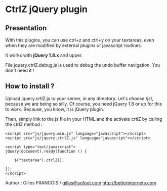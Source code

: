 # CtrlZ jQuery plugin
## Presentation
With this plugins, you can use ctrl+z and ctrl+y on your textareas, even when 
they are modified by external plugins or javascript routines.

It works with **jQuery 1.8.x** and upper.


File jquery.ctrlZ.debug.js is used to debug the undo buffer navigation.
You don't need it !


## How to install ?
Upload jquery.crtlZ.js to your server, in any directory. Let's choose /js/, because we are being so silly.
Of course, you need jQuery 1.8 or up for this to work. Because, you know, it is jQuery plugin.

Then, simply link to the js file in your HTML and the activate crtlZ by calling the ctrlZ method :

```
<script src="js/jquery.min.js" language="javascript"></script>
<script src="js/jquery.ctrlZ.js" language="javascript"></script>

<script type="text/javascript">
jQuery(document).ready(function () {

	$("textarea").ctrlZ();

});
</script>

```


Author : Gilles FRANCOIS / gilles@sofoot.com
http://betterinternets.com

